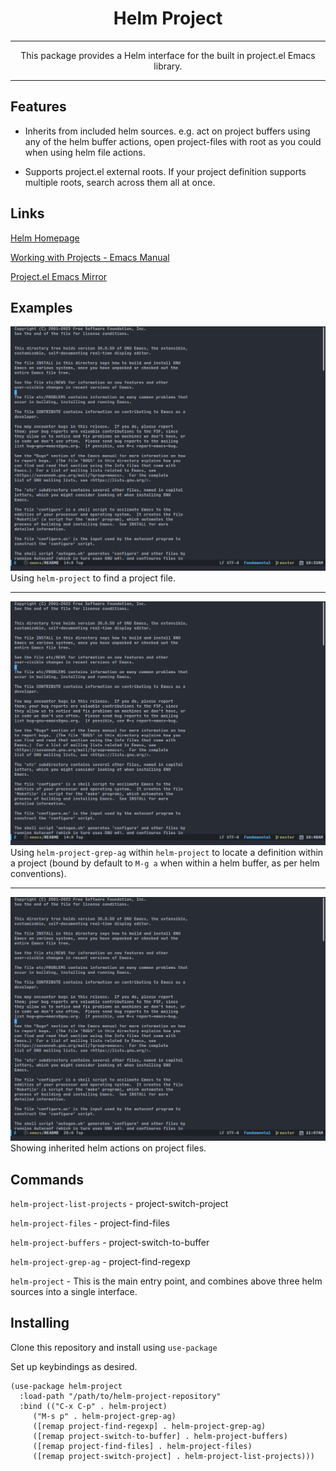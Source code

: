<h1 align="center">Helm Project</h1>
<hr>
<p align="center">
This package provides a Helm interface for the built in project.el Emacs library.
</p>
<hr>

## Features
* Inherits from included helm sources. e.g. act on project buffers using any of the helm buffer actions, open project-files with root as you could when using helm file actions.

* Supports project.el external roots. If your project definition supports multiple roots, search across them all at once.

## Links
[Helm Homepage](https://github.com/emacs-helm/helm)

[Working with Projects - Emacs Manual](https://www.gnu.org/software/emacs/manual/html_node/emacs/Projects.html)

[Project.el Emacs Mirror](https://github.com/emacs-mirror/emacs/blob/master/lisp/progmodes/project.el)

## Examples
![helm-project-files](https://github.com/cmccloud/helm-project/blob/master/examples/helm-project.gif?raw=true)
Using `helm-project` to find a project file.

<hr>

![helm-project-grep-ag](https://github.com/cmccloud/helm-project/blob/master/examples/helm-project-grep-ag.gif?raw=true)
Using `helm-project-grep-ag` within `helm-project` to locate a definition within a project (bound by default to `M-g a` when within a helm buffer, as per helm conventions).

<hr>

![helm-project-file-actions](https://github.com/cmccloud/helm-project/blob/master/examples/helm-project-file-actions.gif?raw=true)
Showing inherited helm actions on project files.


## Commands
`helm-project-list-projects` - project-switch-project

`helm-project-files` - project-find-files

`helm-project-buffers` - project-switch-to-buffer

`helm-project-grep-ag` - project-find-regexp

`helm-project` - This is the main entry point, and combines above three helm sources into a single interface.

## Installing
Clone this repository and install using `use-package`

Set up keybindings as desired.

``` emacs-lisp
(use-package helm-project
  :load-path "/path/to/helm-project-repository"
  :bind (("C-x C-p" . helm-project)
	 ("M-s p" . helm-project-grep-ag)
	 ([remap project-find-regexp] . helm-project-grep-ag)
	 ([remap project-switch-to-buffer] . helm-project-buffers)
	 ([remap project-find-files] . helm-project-files)
	 ([remap project-switch-project] . helm-project-list-projects)))

```

## 
